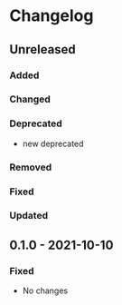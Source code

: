 # Changelog

## Unreleased

### Added

### Changed

### Deprecated

- new deprecated

### Removed

### Fixed

### Updated

## 0.1.0 - 2021-10-10

### Fixed

- No changes
